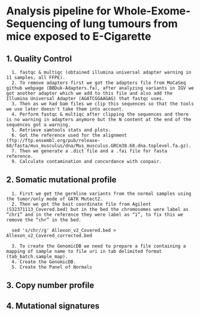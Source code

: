# Analysis pipeline for Whole-Exome-Sequencing of lung tumours from mice exposed to E-Cigarette

## 1. Quality Control
      1. fastqc & multiqc (obtained illumina universal adapter warning in 11 samples, all FFPE).
      2. To remove adapters first we got the adapters file from MoCaSeq github webpage (BBDuk-Adapters.fa), after analyzing variants in IGV we got another adapter which we add to this file and also add the Illumina Universal Adapter (AGATCGGAAGAG) that fastqc uses.
      3. Then as we had bam files we clip this sequences so that the tools we use later doesn't take them into account.
      4. Perform fastqc & multiqc after clipping the sequences and there is no warning in adapters anymore but the N content at the end of the sequences got a warning.
      5. Retrieve samtools stats and plots.
      6. Got the reference used for the alignment (ftp://ftp.ensembl.org/pub/release-68/fasta/mus_musculus/dna/Mus_musculus.GRCm38.68.dna.toplevel.fa.gz).
      7. Then we generate a .dict file and a .fai file for fasta reference.
      9. Calculate contamination and concordance with conpair.

## 2. Somatic mutational profile
      1. First we get the germline variants from the normal samples using the tumor/only mode of GATK Mutect2.
      2. Then we got the bait coordinate file from Agilent (S32371113_Covered.bed) but in the bed the chromosomes were label as “chr1” and in the reference they were label as “1”, to fix this we remove the “chr” in the bed.
      
      sed 's/chr//g' Allexon_v2_Covered.bed > Allexon_v2_Covered_corrected.bed

      3. To create the GenomicDB we need to prepare a file containing a mapping of sample name to file uri in tab delimited format (tab_batch.sample_map).
      4. Create the GenomicDB.
      5. Create the Panel of Normals
      

## 3. Copy number profile

## 4. Mutational signatures
